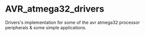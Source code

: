 # AVR_atmega32_drivers
Drivers's implementation for some of the avr atmega32 processor peripherals & some simple applications.
